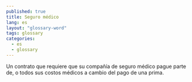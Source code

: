 ```yaml
---
published: true
title: Seguro médico
lang: es
layout: "glossary-word"
tags: glossary
categories:
  - es
  - glossary
---
```


Un contrato que requiere que su compañía de seguro médico pague parte de, o todos sus costos médicos a cambio del pago de una prima.

